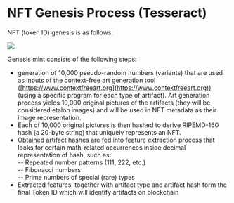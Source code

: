 # NFT Genesis Process (Tesseract)

NFT (token ID) genesis is as follows:

![](https://lh6.googleusercontent.com/j63qe1zjDcgqA6Uz\_dWr7ZfEm1R4oTG\_dalP1R9gw3sqrFzteum8cW75DDHFo688OwZeczHvWNz1gUkI1WuOF2OL\_BPw79\_2BjuMNue90FhThaS8zvwQkGYQt4wfE0vZpHp2aDf\_)

Genesis mint consists of the following steps:&#x20;

* generation of 10,000 pseudo-random numbers (variants) that are used as inputs of the context-free art generation tool ([https://www.contextfreeart.org](https://www.contextfreeart.org)) (using a specific program for each type of artifact). Art generation process yields 10,000 original pictures of the artifacts (they will be considered etalon images) and will be used in NFT metadata as their image representation.&#x20;
* Each of 10,000 original pictures is then hashed to derive RIPEMD-160 hash (a 20-byte string) that uniquely represents an NFT.&#x20;
* Obtained artifact hashes are fed into feature extraction process that looks for certain math-related occurrences inside decimal representation of hash, such as: \
  \-- Repeated number patterns (111, 222, etc.) \
  \-- Fibonacci numbers \
  \-- Prime numbers of special (rare) types&#x20;
* Extracted features, together with artifact type and artifact hash form the final Token ID which will identify artifacts on blockchain
